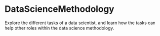 # DataScienceMethodology
Explore the different tasks of a data scientist, and learn how the tasks can help other roles within the data science methodology.
